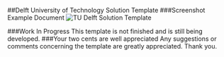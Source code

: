 ##Delft University of Technology Solution Template
###Screenshot Example Document
![TU Delft Solution Template](https://raw.github.com/MartinRogalla/TUDelft-SolutionTemplate/master/screenshot.png)

###Work In Progress
This template is not finished and is still being developed.
###Your two cents are well appreciated
Any suggestions or comments concerning the template are greatly appreciated. Thank you.
